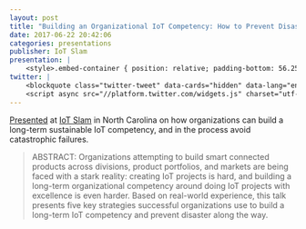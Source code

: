 ```yaml
---
layout: post
title: "Building an Organizational IoT Competency: How to Prevent Disaster"
date: 2017-06-22 20:42:06
categories: presentations
publisher: IoT Slam
presentation: |
    <style>.embed-container { position: relative; padding-bottom: 56.25%; height: 0; overflow: hidden; max-width: 100%; } .embed-container iframe, .embed-container object, .embed-container embed { position: absolute; top: 0; left: 0; width: 100%; height: 100%; }</style><div class='embed-container'><iframe src='//www.slideshare.net/slideshow/embed_code/key/fn01pRm4JDwPU5' width='595' height='485' frameborder='0' marginwidth='0' marginheight='0' scrolling='no' style='border:1px solid #CCC; border-width:1px; margin-bottom:5px; max-width: 100%;' allowfullscreen> </iframe> <div style='margin-bottom:5px'> <strong> <a href='//www.slideshare.net/MarkBenson5/building-an-organizational-iot-competency-how-to-prevent-disaster' title='Building an Organizational IoT Competency: How to Prevent Disaster' target='_blank'>Building an Organizational IoT Competency: How to Prevent Disaster</a> </strong> from <strong><a target='_blank' href='https://www.slideshare.net/MarkBenson5'>Mark Benson</a></strong> </div></div>
twitter: |
    <blockquote class="twitter-tweet" data-cards="hidden" data-lang="en"><p lang="en" dir="ltr">Top 5 challenges to IOT adoption are &quot;people based&quot;...Mark Benson - Expsite... <a href="https://twitter.com/hashtag/iotslam?src=hash">#iotslam</a> <a href="https://t.co/QKl8tTpQYj">pic.twitter.com/QKl8tTpQYj</a></p>&mdash; Wayne Irwin (@wayneirwin01) <a href="https://twitter.com/wayneirwin01/status/877900091952160768">June 22, 2017</a></blockquote>
    <script async src="//platform.twitter.com/widgets.js" charset="utf-8"></script>
---
```


[Presented][ln1] at [IoT Slam][ln2] in North Carolina on how organizations can build a long-term sustainable IoT competency, and in the process avoid catastrophic failures.

> ABSTRACT: Organizations attempting to build smart connected products across divisions, product portfolios, and markets are being faced with a stark reality: creating IoT projects is hard, and building a long-term organizational competency around doing IoT projects with excellence is even harder. Based on real-world experience, this talk presents five key strategies successful organizations use to build a long-term IoT competency and prevent disaster along the way.

[ln1]: http://iotslam.com/session/building-organizational-iot-competency-prevent-disaster/
[ln2]: http://iotslam.com/


